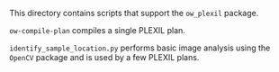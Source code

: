 This directory contains scripts that support the `ow_plexil`
package.

`ow-compile-plan` compiles a single PLEXIL plan.

`identify_sample_location.py` performs basic image analysis using the
`OpenCV` package and is used by a few PLEXIL plans.
